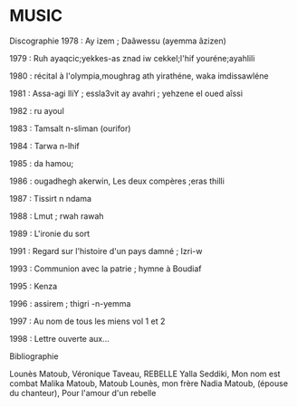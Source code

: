 # MUSIC
Discographie
1978 : Ay izem ; Daâwessu (ayemma âzizen)

1979 : Ruh ayaqcic;yekkes-as znad iw cekkel;l'hif youréne;ayahlili

1980 : récital à l'olympia,moughrag ath yirathéne, waka imdissawléne

1981 : Assa-agi lliY ; essla3vit ay avahri ; yehzene el oued aîssi

1982 : ru ayoul

1983 : Tamsalt n-sliman (ourifor)

1984 : Tarwa n-lhif

1985 : da hamou;

1986 : ougadhegh akerwin, Les deux compères ;eras thilli

1987 : Tissirt n ndama

1988 : Lmut ; rwah rawah

1989 : L'ironie du sort

1991 : Regard sur l'histoire d'un pays damné ; Izri-w

1993 : Communion avec la patrie ; hymne à Boudiaf

1995 : Kenza

1996 : assirem ; thigri -n-yemma

1997 : Au nom de tous les miens vol 1 et 2

1998 : Lettre ouverte aux…

 

Bibliographie

Lounès Matoub, Véronique Taveau, REBELLE
Yalla Seddiki, Mon nom est combat
Malika Matoub, Matoub Lounès, mon frère
Nadia Matoub, (épouse du chanteur), Pour l'amour d'un rebelle
